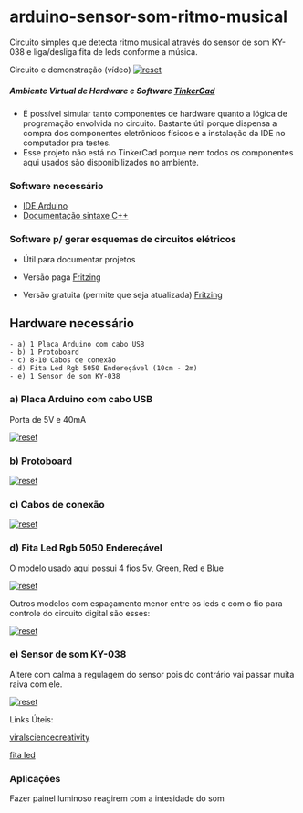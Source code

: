 # arduino-sensor-som-ritmo-musical
Circuito simples que detecta ritmo musical através do sensor de som KY-038 e liga/desliga fita de leds conforme a música.

<p> Circuito e demonstração (vídeo)
 <a target="_blank" rel="noopener noreferrer" href="https://youtu.be/373_R5mCbJQ" >
  <img src="https://user-images.githubusercontent.com/22710963/76530463-859d5d00-6452-11ea-9c5f-bcabe1b05273.png" alt="reset" style="max-width:100%;"></a>
</p> 

##### Ambiente Virtual de Hardware e Software [TinkerCad](https://www.tinkercad.com)  
- É possível simular tanto componentes de hardware quanto a lógica de programação envolvida no circuito. Bastante útil porque dispensa a compra dos componentes eletrônicos físicos e a instalação da IDE no computador pra testes.
- Esse projeto não está no TinkerCad porque nem todos os componentes aqui usados são disponibilizados no ambiente.

### Software necessário

- [IDE Arduino](https://www.arduino.cc/en/Main/Software)
- [Documentação sintaxe C++](https://www.arduino.cc/reference/en/)

### Software p/ gerar esquemas de circuitos elétricos 

- Útil para documentar projetos

- Versão paga [Fritzing](https://fritzing.org/home/)

- Versão gratuita (permite que seja atualizada) [Fritzing](https://softfamous.com/fritzing/download/)

## Hardware necessário
```
- a) 1 Placa Arduino com cabo USB
- b) 1 Protoboard
- c) 8-10 Cabos de conexão 
- d) Fita Led Rgb 5050 Endereçável (10cm - 2m) 
- e) 1 Sensor de som KY-038 
```

 ### a) Placa Arduino com cabo USB
 Porta de 5V e 40mA
<p><a target="_blank" rel="noopener noreferrer" href="https://user-images.githubusercontent.com/22710963/73710418-aac7de80-46e2-11ea-82d4-fabab3361d1f.png">
  <img src="https://user-images.githubusercontent.com/22710963/73710418-aac7de80-46e2-11ea-82d4-fabab3361d1f.png" alt="reset" style="max-width:100%;"></a></p> 

### b) Protoboard 
<p><a target="_blank" rel="noopener noreferrer" href="https://user-images.githubusercontent.com/22710963/73710865-e7e0a080-46e3-11ea-9ec4-4800b2b345b9.png">
  <img src="https://user-images.githubusercontent.com/22710963/73710865-e7e0a080-46e3-11ea-9ec4-4800b2b345b9.png" alt="reset" style="max-width:100%;"></a></p> 

  ### c) Cabos de conexão
<p><a target="_blank" rel="noopener noreferrer" href="https://user-images.githubusercontent.com/22710963/73711525-e57f4600-46e5-11ea-8cb9-e9bb27543ea4.png">
  <img src="https://user-images.githubusercontent.com/22710963/73711525-e57f4600-46e5-11ea-8cb9-e9bb27543ea4.png" alt="reset" style="max-width:100%;"></a></p>     
  
  ### d) Fita Led Rgb 5050 Endereçável
  O modelo usado aqui possui 4 fios 5v, Green, Red e Blue
<p><a target="_blank" rel="noopener noreferrer" href="https://user-images.githubusercontent.com/22710963/76525426-91852100-644a-11ea-8566-34bf30b13e80.png">
  <img src="https://user-images.githubusercontent.com/22710963/76525426-91852100-644a-11ea-8566-34bf30b13e80.png" alt="reset" style="max-width:100%;"></a></p> 
  
  Outros modelos com espaçamento menor entre os leds e com o fio para controle do circuito digital são esses:
 <p><a target="_blank" rel="noopener noreferrer" href="https://user-images.githubusercontent.com/22710963/76525813-52a39b00-644b-11ea-90f1-f2c73851f7c3.png">
  <img src="https://user-images.githubusercontent.com/22710963/76525813-52a39b00-644b-11ea-90f1-f2c73851f7c3.png" alt="reset" style="max-width:100%;"></a></p>
 
  
  ### e) Sensor de som KY-038
  Altere com calma a regulagem do sensor pois do contrário vai passar muita raiva com ele.
<p><a target="_blank" rel="noopener noreferrer" href="https://user-images.githubusercontent.com/22710963/76327946-6aebac80-62c9-11ea-9b93-a7e231d9ef99.png">
  <img src="https://user-images.githubusercontent.com/22710963/76327946-6aebac80-62c9-11ea-9b93-a7e231d9ef99.png" alt="reset" style="max-width:100%;"></a></p> 

 Links Úteis:
 
[viralsciencecreativity](https://www.viralsciencecreativity.com/post/arduino-sound-reactive-12v-lights)

[fita led](https://produto.mercadolivre.com.br/MLB-1132236266-fita-led-ws2812b-rgb-5050-enderecavel-5mt-150-leds-ip30-5v-_JM)
  

###  Aplicações
<p> Fazer painel luminoso reagirem com a intesidade do som  </p>
 


  
